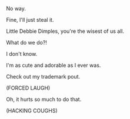 No way.

Fine, I'll just steal it.

Little Debbie Dimples,
you're the wisest of us all.

What do we do?!

I don't know.

I'm as cute and adorable as I ever was.

Check out my trademark pout.

(FORCED LAUGH)

Oh, it hurts so much to do that.

(HACKING COUGHS) 